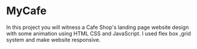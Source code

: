 # MyCafe

In this project you will witness a Cafe Shop's landing page website design with some animation using HTML CSS and JavaScript. I used flex box ,grid system and make website responsive.
